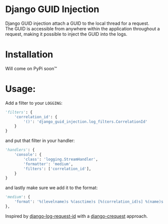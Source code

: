 # Django GUID Injection
Django GUID injection attach a GUID to the local thread for a request.   
The GUID is accessible from anywhere within the application throughout a request, making it possible to 
inject the GUID into the logs.

# Installation
Will come on PyPi soon™

# Usage:
Add a filter to your `LOGGING`:
```python
'filters': {
    'correlation_id': {
        '()': 'django_guid_injection.log_filters.CorrelationId'
    }
}
```
and put that filter in your handler:
```python
'handlers': {
    'console': {
        'class': 'logging.StreamHandler',
        'formatter': 'medium',
        'filters': ['correlation_id'],
    }
}
```
and lastly make sure we add it to the format:
```python
'medium': {
    'format': '%(levelname)s %(asctime)s [%(correlation_id)s] %(name)s %(message)s'
},
```


Inspired by [django-log-request-id](https://github.com/dabapps/django-log-request-id) with a 
[django-crequest](https://github.com/Alir3z4/django-crequest) approach.